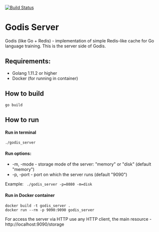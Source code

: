 [![Build Status](https://travis-ci.org/gleb-kosteiko/godis_server.svg?branch=master)](https://travis-ci.org/gleb-kosteiko/godis)

# Godis Server

Godis (like Go + Redis) - implementation of simple Redis-like cache for Go language training. This is the server side of Godis.

## Requirements:
- Golang 1.11.2 or higher
- Docker (for running in container)

## How to build
```
go build
```

## How to run
#### Run in terminal
```
./godis_server
```

#### Run options:
  - -m, -mode - storage mode of the server: "memory" or "disk" (default "memory")
  - -p, -port - port on which the server runs (default "9090")
<!---  - -v, -verbose - turn on/off full log of client requests, possible values: "true" and "false" (default "false") -->
Example: ``` ./godis_server -p=8080 -m=disk```

#### Run in Docker container
```
docker build -t godis_server .
docker run --rm -p 9090:9090 godis_server
```

For access the server via HTTP use any HTTP client, the main resource - http://localhost:9090/storage
